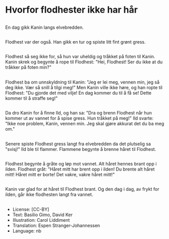 # Hvorfor flodhester ikke har hår

##
En dag gikk Kanin langs elvebredden.

##
Flodhest var der også. Han gikk en tur og spiste litt fint grønt gress.

##
Flodhest så seg ikke for, så hun var uheldig og tråkket på foten til Kanin. Kanin skrek og begynte å rope til Flodhest: "Hei, Flodhest! Ser du ikke at du tråkker på foten min?"

##
Flodhest ba om unnskyldning til Kanin: "Jeg er lei meg, vennen min, jeg så deg ikke. Vær så snill å tilgi meg!" Men Kanin ville ikke høre, og han ropte til Flodhest: "Du gjorde det med vilje! En dag kommer du til å få se! Dette kommer til å straffe seg!"

##
Da dro Kanin for å finne Ild, og han sa: "Dra og brenn Flodhest når hun kommer ut av vannet for å spise gress. Hun tråkket på meg!" Ild svarte: "Ikke noe problem, Kanin, vennen min. Jeg skal gjøre akkurat det du ba meg om."

##
Senere spiste Flodhest gress langt fra elvebredden da det plutselig sa "svisj!" Ild ble til flammer. Flammene begynte å brenne håret til Flodhest.

##
Flodhest begynte å gråte og løp mot vannet. Alt håret hennes brant opp i ilden. Flodhest gråt: "Håret mitt har brent opp i ilden! Du brente alt håret mitt! Håret mitt er borte! Det vakre, vakre håret mitt!"

##
Kanin var glad for at håret til Flodhest brant. Og den dag i dag, av frykt for ilden, går ikke flodhesten langt fra vannet.

##
* License: [CC-BY]
* Text: Basilio Gimo, David Ker
* Illustration: Carol Liddiment
* Translation: Espen Stranger-Johannessen
* Language: nb
